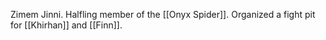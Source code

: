 Zimem Jinni. Halfling member of the [[Onyx Spider]]. Organized a fight pit for [[Khirhan]] and [[Finn]].